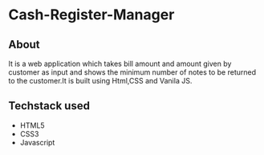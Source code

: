 # Cash-Register-Manager

## About

It is a web application which takes bill amount and amount given by customer as input and shows the minimum number of notes to be returned to the customer.It is built using Html,CSS and Vanila JS.


## Techstack used
* HTML5
* CSS3
* Javascript
